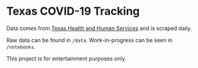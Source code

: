 # Texas COVID-19 Tracking

Data comes from [Texas Health and Human
Services](https://www.dshs.state.tx.us/news/updates.shtm) and is scraped daily.

Raw data can be found in `/data`.  Work-in-progress can be seen in `/notebooks`.

This project is for entertainment purposes only.

